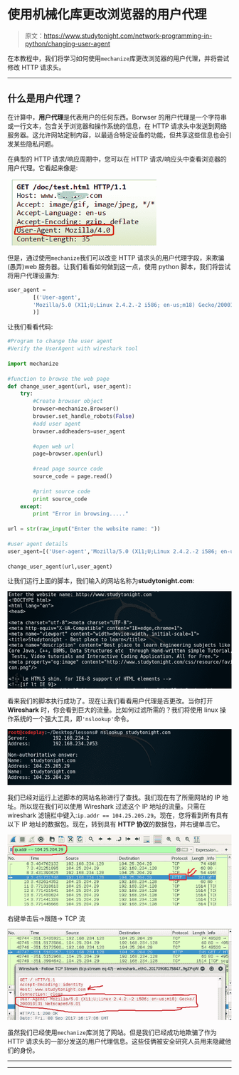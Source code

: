 # 使用机械化库更改浏览器的用户代理

> 原文：<https://www.studytonight.com/network-programming-in-python/changing-user-agent>

在本教程中，我们将学习如何使用`mechanize`库更改浏览器的用户代理，并将尝试修改 HTTP 请求头。

* * *

## 什么是用户代理？

在计算中，**用户代理**是代表用户的任何东西。Borwser 的用户代理是一个字符串或一行文本，包含关于浏览器和操作系统的信息，在 HTTP 请求头中发送到网络服务器。这允许网站定制内容，以最适合特定设备的功能，但共享这些信息也会引发某些隐私问题。

在典型的 HTTP 请求/响应周期中，您可以在 HTTP 请求/响应头中查看浏览器的用户代理。它看起来像是:

![Changing browser's User Agent](img/f6b68ca0cfa8b781e6c6721a29090c92.png)

但是，通过使用`mechanize`我们可以改变 HTTP 请求头的用户代理字段，来欺骗(愚弄)web 服务器。让我们看看如何做到这一点，使用 python 脚本，我们将尝试将用户代理设置为:

```py
user_agent = 
        [('User-agent',
        'Mozilla/5.0 (X11;U;Linux 2.4.2.-2 i586; en-us;m18) Gecko/200010131 Netscape6/6.01'
        )]
```

让我们看看代码:

```py
#Program to change the user agent
#Verify the UserAgent with wireshark tool

import mechanize

#function to browse the web page
def change_user_agent(url, user_agent):
	try:
		#Create browser object
		browser=mechanize.Browser()
		browser.set_handle_robots(False)
		#add user agent
		browser.addheaders=user_agent

		#open web url
		page=browser.open(url)

		#read page source code
		source_code = page.read()

		#print source code
		print source_code
	except:
		print "Error in browsing....."

url = str(raw_input("Enter the website name: "))

#user agent details
user_agent=[('User-agent','Mozilla/5.0 (X11;U;Linux 2.4.2.-2 i586; en-us;m18) Gecko/200010131 Netscape6/6.01')]

change_user_agent(url,user_agent)
```

让我们运行上面的脚本，我们输入的网站名称为**studytonight.com**:

![Changing browser's User Agent using mechanize module](img/13e07a46ec009a6e2f7518d8b3f239fa.png)

看来我们的脚本执行成功了。现在让我们看看用户代理是否更改。当你打开 **Wireshark** 时，你会看到巨大的流量。比如何过滤所需的？我们将使用 linux 操作系统的一个强大工具，即`'nslookup'`命令。

![Changing browser's User Agent using mechanize module](img/ba4216011c47dbdf6463c9c6a85edd89.png)

我们已经对运行上述脚本的网站名称进行了查找。我们现在有了所需网站的 IP 地址。所以现在我们可以使用 Wireshark 过滤这个 IP 地址的流量。只需在 wireshark 滤镜栏中键入:`ip.addr == 104.25.205.29`。现在，您将看到所有具有以下 IP 地址的数据包。现在，转到具有 **HTTP 协议**的数据包，并右键单击它。

![Changing browser's User Agent using mechanize module](img/141b60b5de9bd242b93b47ef77e533f9.png)

右键单击后→跟随→ TCP 流

![Changing browser's User Agent using mechanize module](img/694cc8ffe4c25cfbf46d19c06192471c.png)

虽然我们已经使用`mechanize`库浏览了网站。但是我们已经成功地欺骗了作为 HTTP 请求头的一部分发送的用户代理信息。这些伎俩被安全研究人员用来隐藏他们的身份。

* * *

* * *
